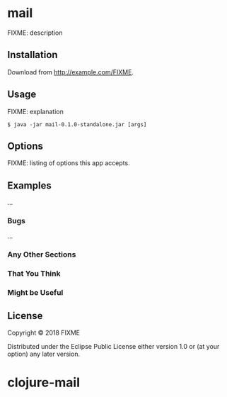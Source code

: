 # mail

FIXME: description

## Installation

Download from http://example.com/FIXME.

## Usage

FIXME: explanation

    $ java -jar mail-0.1.0-standalone.jar [args]

## Options

FIXME: listing of options this app accepts.

## Examples

...

### Bugs

...

### Any Other Sections
### That You Think
### Might be Useful

## License

Copyright © 2018 FIXME

Distributed under the Eclipse Public License either version 1.0 or (at
your option) any later version.
# clojure-mail
